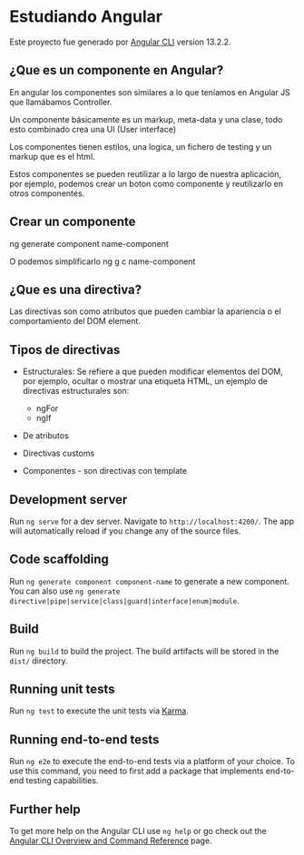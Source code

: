 # Estudiando Angular

Este proyecto fue generado por [Angular CLI](https://github.com/angular/angular-cli) version 13.2.2.

## ¿Que es un componente en Angular?
En angular los componentes son similares a lo que teníamos en Angular JS que llamábamos Controller.

Un componente básicamente es un markup, meta-data y una clase, todo esto combinado crea una UI (User interface)

Los componentes tienen estilos, una logica, un fichero de testing y un markup que es el html.

Estos componentes se pueden reutilizar a lo largo de nuestra aplicación, por ejemplo, podemos crear un boton como componente y reutilizarlo en otros componentes.

## Crear un componente
ng generate component name-component

O podemos simplificarlo
ng g c name-component

## ¿Que es una directiva?
Las directivas son como atributos que pueden cambiar la apariencia o el comportamiento del DOM element.

## Tipos de directivas
- Estructurales:
  Se refiere a que pueden modificar elementos del DOM, por ejemplo, ocultar o mostrar una etiqueta HTML, un ejemplo de directivas estructurales son:
  - ngFor
  - ngIf

- De atributos

- Directivas customs

- Componentes - son directivas con template



















## Development server

Run `ng serve` for a dev server. Navigate to `http://localhost:4200/`. The app will automatically reload if you change any of the source files.

## Code scaffolding

Run `ng generate component component-name` to generate a new component. You can also use `ng generate directive|pipe|service|class|guard|interface|enum|module`.

## Build

Run `ng build` to build the project. The build artifacts will be stored in the `dist/` directory.

## Running unit tests

Run `ng test` to execute the unit tests via [Karma](https://karma-runner.github.io).

## Running end-to-end tests

Run `ng e2e` to execute the end-to-end tests via a platform of your choice. To use this command, you need to first add a package that implements end-to-end testing capabilities.

## Further help

To get more help on the Angular CLI use `ng help` or go check out the [Angular CLI Overview and Command Reference](https://angular.io/cli) page.

